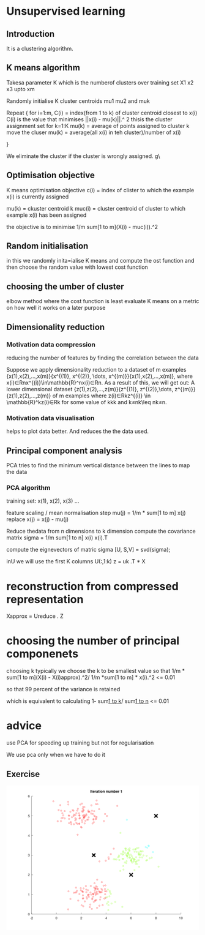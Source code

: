 # Unsupervised learning

## Introduction
It is a clustering algorithm.

## K means algorithm

Takesa parameter K which is the numberof clusters
over training set X1 x2 x3 upto xm

Randomly initialise K cluster centroids mu1 mu2 and muk

Repeat {
    for i=1:m,
        C(i) = index(from 1 to k) of cluster centroid closest to x(i)
        C(i) is the value that minimises ||x(i) - mu(k)||.^ 2
        thisis the cluster assignment set
    for k=1:K
        mu(k) = average of points assigned to cluster k
    move the cluser
    mu(k) = average(all x(i) in teh cluster)/number of x(i)

}   

We eliminate the cluster if the cluster is wrongly assigned.
g\

## Optimisation objective

K means optimisation objective
c(i) = index of clister to which the example x(i) is currently assigned

mu(k) = ckuster centroid k
muc(i) = cluster centroid of cluster to which example x(i) has been assigned

the objective is to minimise 
1/m sum[1 to m](X(i) - muc(i)).^2

## Random initialisation

in this we randomly inita=ialise K means and compute the ost function and then choose the random value with lowest cost function

## choosing the umber of cluster

elbow method where the cost function is least
evaluate K means on a metric on how well it works on a later purpose

## Dimensionality reduction

### Motivation data compression

reducing the number of features by finding the correlation between the data

Suppose we apply dimensionality reduction to a dataset of m examples {x(1),x(2),…,x(m)}\{x^{(1)}, x^{(2)}, \dots, x^{(m)}\}{x(1),x(2),…,x(m)}, where x(i)∈Rnx^{(i)}\in\mathbb{R}^nx(i)∈Rn. As a result of this, we will get out:
A lower dimensional dataset {z(1),z(2),…,z(m)}\{z^{(1)}, z^{(2)},\dots, z^{(m)}\}{z(1),z(2),…,z(m)} of m examples where z(i)∈Rkz^{(i)} \in \mathbb{R}^kz(i)∈Rk for some value of kkk and k≤nk\leq nk≤n. 

### Motivation data visualisation

helps to plot data better.
And reduces the the data used.

## Principal component analysis

PCA tries to find the minimum vertical distance between the lines to map the data

### PCA algorithm
training set: x(1), x(2), x(3) ...

feature scaling / mean normalisation step
    mu(j) = 1/m * sum[1 to m] x(j)
    replace x(j) = x(j) - mu(j)

Reduce thedata from n dimensions to k dimension
compute the covariance matrix
sigma = 1/m sum[1 to n] x(i) x(i).T

compute the eignevectors of matric sigma
[U, S,V] = svd(sigma);

inU we will use the first K columns
U(:,1:k)
z = uk .T * X

# reconstruction from compressed representation
Xapprox = Ureduce . Z

# choosing the number of principal componenets

choosing k
typically we choose the k to be smallest value so that
1/m * sum[1 to m](X(i) - X(i)approx).^2/ 1/m *sum[1 to m] * x(i).^2 <= 0.01

so that 99 percent of the variance is retained

which is equivalent to calculating 
1- sum[1 to k](s(i))/ sum[1 to n](s(i)) <= 0.01

# advice
use PCA for speeding up training but not for regularisation

We use pca only when we have to do it

## Exercise

![](after_finding_closest_centroid.png)


